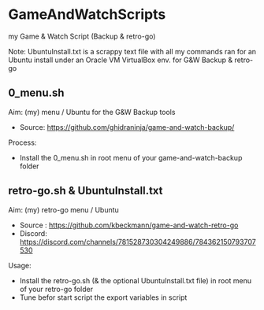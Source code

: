 # GameAndWatchScripts
my Game &amp; Watch Script (Backup &amp; retro-go)

Note: UbuntuInstall.txt is a scrappy text file with all my commands ran for an Ubuntu install under an Oracle VM VirtualBox env. for G&W Backup & retro-go


## 0_menu.sh
Aim: (my) menu / Ubuntu for the G&W Backup tools
- Source: https://github.com/ghidraninja/game-and-watch-backup/

Process:
- Install the 0_menu.sh in root menu of your game-and-watch-backup folder



## retro-go.sh & UbuntuInstall.txt
Aim: (my) retro-go menu / Ubuntu

- Source : https://github.com/kbeckmann/game-and-watch-retro-go
- Discord: https://discord.com/channels/781528730304249886/784362150793707530

Usage:
- Install the retro-go.sh (& the optional UbuntuInstall.txt file) in root menu of your retro-go folder
- Tune befor start script the export variables in script

